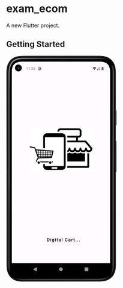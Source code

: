 # exam_ecom

A new Flutter project.

## Getting Started

<img src = "https://github.com/Zimil-Patel/appmania/blob/master/Snaps/SplashScreen.png" height = "600">
